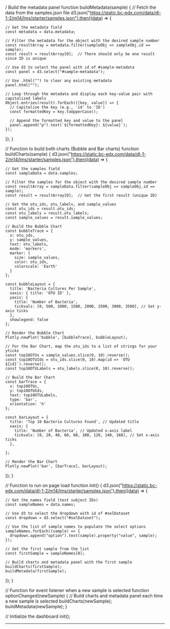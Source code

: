 / Build the metadata panel
function buildMetadata(sample) {
  // Fetch the data from the samples.json file
  d3.json("https://static.bc-edx.com/data/dl-1-2/m14/lms/starter/samples.json").then((data) => {

    // Get the metadata field
    const metadata = data.metadata;

    // Filter the metadata for the object with the desired sample number
    const resultArray = metadata.filter(sampleObj => sampleObj.id == sample);
    const result = resultArray[0];  // There should only be one result since ID is unique

    // Use d3 to select the panel with id of #sample-metadata
    const panel = d3.select("#sample-metadata");

    // Use .html("") to clear any existing metadata
    panel.html("");

    // Loop through the metadata and display each key-value pair with capitalized labels
    Object.entries(result).forEach(([key, value]) => {
      // Capitalize the key (e.g., 'id' to 'ID')
      const formattedKey = key.toUpperCase(); 

      // Append the formatted key and value to the panel
      panel.append("p").text(`${formattedKey}: ${value}`);
    });
  });
}

// Function to build both charts (Bubble and Bar charts)
function buildCharts(sample) {
  d3.json("https://static.bc-edx.com/data/dl-1-2/m14/lms/starter/samples.json").then((data) => {

    // Get the samples field
    const sampleData = data.samples;

    // Filter the samples for the object with the desired sample number
    const resultArray = sampleData.filter(sampleObj => sampleObj.id == sample);
    const result = resultArray[0];  // Get the first result (unique ID)

    // Get the otu_ids, otu_labels, and sample_values
    const otu_ids = result.otu_ids;
    const otu_labels = result.otu_labels;
    const sample_values = result.sample_values;

    // Build the Bubble Chart
    const bubbleTrace = {
      x: otu_ids,
      y: sample_values,
      text: otu_labels,
      mode: 'markers',
      marker: {
        size: sample_values,
        color: otu_ids,
        colorscale: 'Earth'
      }
    };

    const bubbleLayout = {
      title: 'Bacteria Cultures Per Sample',
      xaxis: { title: 'OTU ID' },
      yaxis: {
        title: 'Number of Bacteria',
        tickvals: [0, 500, 1000, 1500, 2000, 2500, 3000, 3500], // Set y-axis ticks
      },
      showlegend: false
    };

    // Render the Bubble Chart
    Plotly.newPlot('bubble', [bubbleTrace], bubbleLayout);

    // For the Bar Chart, map the otu_ids to a list of strings for your yticks
    const top10OTUs = sample_values.slice(0, 10).reverse();
    const top10OTUIds = otu_ids.slice(0, 10).map(id => `OTU ${id}`).reverse();
    const top10OTULabels = otu_labels.slice(0, 10).reverse();

    // Build the Bar Chart
    const barTrace = {
      x: top10OTUs,
      y: top10OTUIds,
      text: top10OTULabels,
      type: 'bar',
      orientation: 'h'
    };

    const barLayout = {
      title: 'Top 10 Bacteria Cultures Found', // Updated title
      xaxis: { 
        title: 'Number of Bacteria', // Updated x-axis label
        tickvals: [0, 20, 40, 60, 80, 100, 120, 140, 160], // Set x-axis ticks
      },
      
    };

    // Render the Bar Chart
    Plotly.newPlot('bar', [barTrace], barLayout);
  });
}

// Function to run on page load
function init() {
  d3.json("https://static.bc-edx.com/data/dl-1-2/m14/lms/starter/samples.json").then((data) => {

    // Get the names field (test subject IDs)
    const sampleNames = data.names;

    // Use d3 to select the dropdown with id of #selDataset
    const dropdown = d3.select("#selDataset");

    // Use the list of sample names to populate the select options
    sampleNames.forEach((sample) => {
      dropdown.append("option").text(sample).property("value", sample);
    });

    // Get the first sample from the list
    const firstSample = sampleNames[0];

    // Build charts and metadata panel with the first sample
    buildCharts(firstSample);
    buildMetadata(firstSample);
  });
}

// Function for event listener when a new sample is selected
function optionChanged(newSample) {
  // Build charts and metadata panel each time a new sample is selected
  buildCharts(newSample);
  buildMetadata(newSample);
}

// Initialize the dashboard
init();
________________
